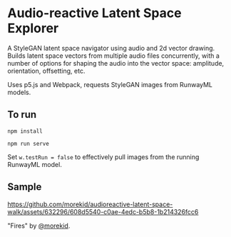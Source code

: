 # Audio-reactive Latent Space Explorer
A StyleGAN latent space navigator using audio and 2d vector drawing. Builds latent space vectors from multiple audio files concurrently, with a number of options for shaping the audio into the vector space: amplitude, orientation, offsetting, etc.

Uses p5.js and Webpack, requests StyleGAN images from RunwayML models.

## To run
`npm install`

`npm run serve`

Set `w.testRun = false` to effectively pull images from the running RunwayML model.

## Sample

https://github.com/morekid/audioreactive-latent-space-walk/assets/632296/608d5540-c0ae-4edc-b5b8-1b214326fcc6

"Fires" by [@morekid](https://www.instagram.com/p/CSZcfPzqBeg/?utm_source=ig_web_copy_link&igshid=MzRlODBiNWFlZA==).

